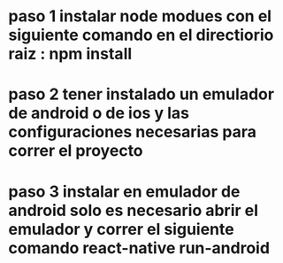 # paso 1 instalar node modues con el siguiente comando en el directiorio raiz : npm install
# paso 2 tener instalado un emulador de android o de ios y las configuraciones necesarias para correr el proyecto
# paso 3 instalar en emulador de android solo es necesario abrir el emulador y correr el siguiente comando react-native run-android

